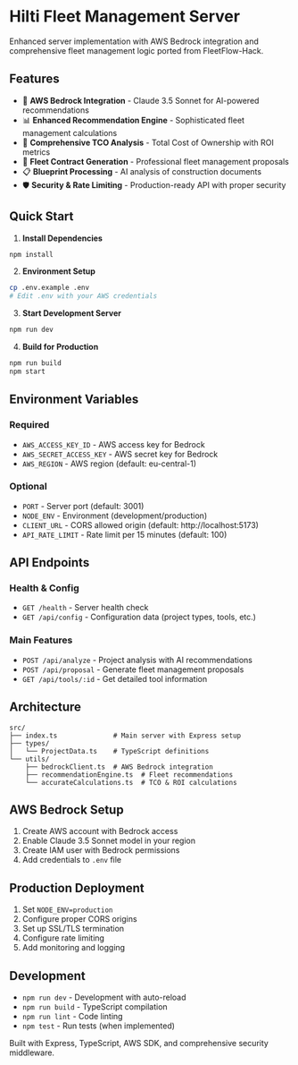 # Hilti Fleet Management Server

Enhanced server implementation with AWS Bedrock integration and comprehensive fleet management logic ported from FleetFlow-Hack.

## Features

- 🤖 **AWS Bedrock Integration** - Claude 3.5 Sonnet for AI-powered recommendations
- 📊 **Enhanced Recommendation Engine** - Sophisticated fleet management calculations
- 💼 **Comprehensive TCO Analysis** - Total Cost of Ownership with ROI metrics
- 🔧 **Fleet Contract Generation** - Professional fleet management proposals
- 📋 **Blueprint Processing** - AI analysis of construction documents
- 🛡️ **Security & Rate Limiting** - Production-ready API with proper security

## Quick Start

1. **Install Dependencies**
```bash
npm install
```

2. **Environment Setup**
```bash
cp .env.example .env
# Edit .env with your AWS credentials
```

3. **Start Development Server**
```bash
npm run dev
```

4. **Build for Production**
```bash
npm run build
npm start
```

## Environment Variables

### Required
- `AWS_ACCESS_KEY_ID` - AWS access key for Bedrock
- `AWS_SECRET_ACCESS_KEY` - AWS secret key for Bedrock
- `AWS_REGION` - AWS region (default: eu-central-1)

### Optional
- `PORT` - Server port (default: 3001)
- `NODE_ENV` - Environment (development/production)
- `CLIENT_URL` - CORS allowed origin (default: http://localhost:5173)
- `API_RATE_LIMIT` - Rate limit per 15 minutes (default: 100)

## API Endpoints

### Health & Config
- `GET /health` - Server health check
- `GET /api/config` - Configuration data (project types, tools, etc.)

### Main Features
- `POST /api/analyze` - Project analysis with AI recommendations
- `POST /api/proposal` - Generate fleet management proposals
- `GET /api/tools/:id` - Get detailed tool information

## Architecture

```
src/
├── index.ts              # Main server with Express setup
├── types/
│   └── ProjectData.ts    # TypeScript definitions
└── utils/
    ├── bedrockClient.ts  # AWS Bedrock integration
    ├── recommendationEngine.ts  # Fleet recommendations
    └── accurateCalculations.ts  # TCO & ROI calculations
```

## AWS Bedrock Setup

1. Create AWS account with Bedrock access
2. Enable Claude 3.5 Sonnet model in your region
3. Create IAM user with Bedrock permissions
4. Add credentials to `.env` file

## Production Deployment

1. Set `NODE_ENV=production`
2. Configure proper CORS origins
3. Set up SSL/TLS termination
4. Configure rate limiting
5. Add monitoring and logging

## Development

- `npm run dev` - Development with auto-reload
- `npm run build` - TypeScript compilation
- `npm run lint` - Code linting
- `npm test` - Run tests (when implemented)

Built with Express, TypeScript, AWS SDK, and comprehensive security middleware.